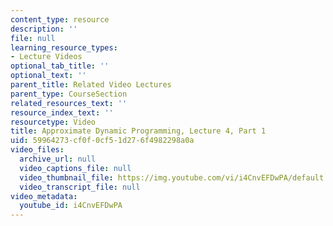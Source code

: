 ```yaml
---
content_type: resource
description: ''
file: null
learning_resource_types:
- Lecture Videos
optional_tab_title: ''
optional_text: ''
parent_title: Related Video Lectures
parent_type: CourseSection
related_resources_text: ''
resource_index_text: ''
resourcetype: Video
title: Approximate Dynamic Programming, Lecture 4, Part 1
uid: 59964273-cf0f-0cf5-1d27-6f4982298a0a
video_files:
  archive_url: null
  video_captions_file: null
  video_thumbnail_file: https://img.youtube.com/vi/i4CnvEFDwPA/default.jpg
  video_transcript_file: null
video_metadata:
  youtube_id: i4CnvEFDwPA
---
```

